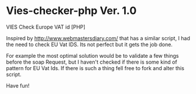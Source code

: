 Vies-checker-php Ver. 1.0
================

VIES Check Europe VAT id [PHP]

Inspired by http://www.webmastersdiary.com/ that has a similar script, I had the need to check EU Vat IDS. Its not perfect but
it gets the job done.

For example the most optimal solution would be to validate a few things before the soap Request, but I haven't checked if there
is some kind of pattern for EU Vat Ids. If there is such a thing fell free to fork and alter this script.

Have fun!

